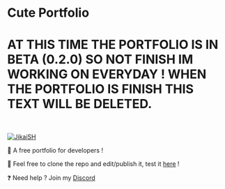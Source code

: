 # Cute Portfolio
# AT THIS TIME THE PORTFOLIO IS IN BETA (0.2.0) SO NOT FINISH IM WORKING ON EVERYDAY ! WHEN THE PORTFOLIO IS FINISH THIS TEXT WILL BE DELETED.
  <br />
    <p>
    <a href="https://jikaish.tk"><img src="https://cdn.discordapp.com/attachments/945777061891567657/962699790926360697/unknown.png" alt="JikaiSH" /></a>
  </p>

🔧 A free portfolio for developers !

🔧 Feel free to clone the repo and edit/publish it, test it [here](https://jikaish.github.io/cute-portfolio/) !

❓ Need help ? Join my [Discord](https://discord.gg/52Nc5Qry4t)